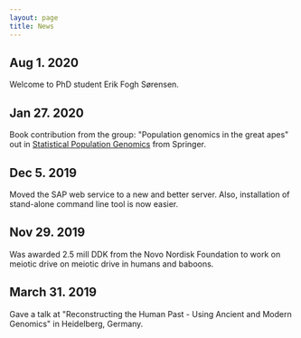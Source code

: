 ```yaml
---
layout: page
title: News
---
```


## Aug 1. 2020
Welcome to PhD student Erik Fogh Sørensen. 

## Jan 27. 2020
Book contribution from the group: "Population genomics in the great apes" out in [Statistical Population Genomics](https://www.springer.com/gp/book/9781071601983) from Springer.  

## Dec 5. 2019
Moved the SAP web service to a new and better server. Also, installation of stand-alone command line tool is now easier.

## Nov 29. 2019
Was awarded 2.5 mill DDK from the Novo Nordisk Foundation to work on meiotic drive on meiotic drive in humans and baboons.  

## March 31. 2019
Gave a talk at "Reconstructing the Human Past - Using Ancient and Modern Genomics" in Heidelberg, Germany.
